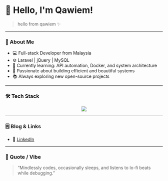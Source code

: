 # 👋 Hello, I'm Qawiem!

> hello from qawiem ✨

---

### 🧠 About Me
- 💻 Full-stack Developer from Malaysia  
- ⚙️ Laravel | jQuery | MySQL  
- 🌱 Currently learning: API automation, Docker, and system architecture  
- 🧩 Passionate about building efficient and beautiful systems  
- 📚 Always exploring new open-source projects  

---

### 🛠️ Tech Stack
<p align="center">
  <img src="https://skillicons.dev/icons?i=js,expressjs,nodejs,jquery,php,laravel,cpp,mysql,html,css,bootstrap,ubuntu,windows" />
</p>

---

### 🗒️ Blog & Links
- 💬 [LinkedIn](https://linkedin.com/in/qawiemzulkefli)



---

### 🎵 Quote / Vibe
> “Mindlessly codes, occasionally sleeps, and listens to lo-fi beats while debugging.”
